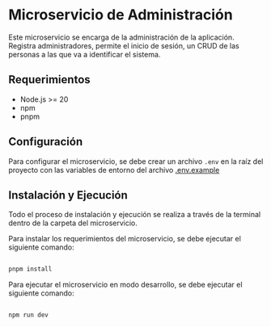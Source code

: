 # Microservicio de Administración

Este microservicio se encarga de la administración de la aplicación. Registra administradores, permite el inicio de sesión, un CRUD de las personas a las que va a identificar el sistema.

## Requerimientos

- Node.js >= 20
- npm
- pnpm

## Configuración

Para configurar el microservicio, se debe crear un archivo `.env` en la raíz del proyecto con las variables de entorno del archivo [.env.example](./.env.example)


## Instalación y Ejecución

Todo el proceso de instalación y ejecución se realiza a través de la terminal dentro de la carpeta del microservicio.

Para instalar los requerimientos del microservicio, se debe ejecutar el siguiente comando:
    
```bash

pnpm install

```
Para ejecutar el microservicio en modo desarrollo, se debe ejecutar el siguiente comando:

```bash

npm run dev

```
